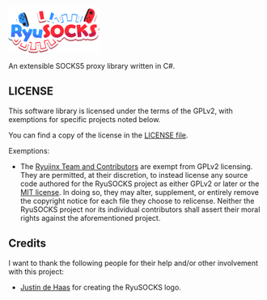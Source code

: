 ![RyuSOCKS](assets/logo.png)

An extensible SOCKS5 proxy library written in C#.

## LICENSE

This software library is licensed under the terms of the GPLv2, with exemptions for specific projects noted below.

You can find a copy of the license in the [LICENSE file](LICENSE).

Exemptions:

- The [Ryujinx Team and Contributors](https://github.com/orgs/Ryujinx) are exempt from GPLv2 licensing.
  They are permitted, at their discretion, to instead license any source code authored for the RyuSOCKS project as either GPLv2 or later or the [MIT license](docs/licensing/MIT-LICENSE).
  In doing so, they may alter, supplement, or entirely remove the copyright notice for each file they choose to relicense.
  Neither the RyuSOCKS project nor its individual contributors shall assert their moral rights against the aforementioned project.

## Credits

I want to thank the following people for their help and/or other involvement with this project:

- [Justin de Haas](https://onemuri.nl/) for creating the RyuSOCKS logo.
